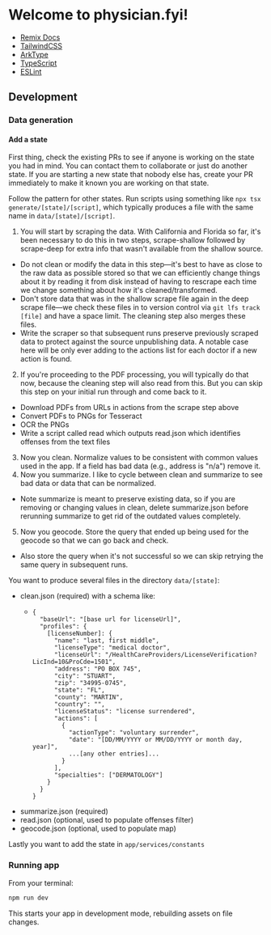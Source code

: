 # Welcome to physician.fyi!

- [Remix Docs](https://remix.run/docs)
- [TailwindCSS](https://tailwindcss.com/docs)
- [ArkType](https://arktype.io/docs/)
- [TypeScript](https://www.typescriptlang.org/docs/)
- [ESLint](https://eslint.org/docs/latest/)

## Development

### Data generation

#### Add a state

First thing, check the existing PRs to see if anyone is working on the state you had in mind. You can contact them to collaborate or just do another state. If you are starting a new state that nobody else has, create your PR immediately to make it known you are working on that state.

Follow the pattern for other states. Run scripts using something like `npx tsx generate/[state]/[script]`, which typically produces a file with the same name in `data/[state]/[script]`.

1. You will start by scraping the data. With California and Florida so far, it's been necessary to do this in two steps, scrape-shallow followed by scrape-deep for extra info that wasn't available from the shallow source.

- Do not clean or modify the data in this step—it's best to have as close to the raw data as possible stored so that we can efficiently change things about it by reading it from disk instead of having to rescrape each time we change something about how it's cleaned/transformed.
- Don't store data that was in the shallow scrape file again in the deep scrape file—we check these files in to version control via `git lfs track [file]` and have a space limit. The cleaning step also merges these files.
- Write the scraper so that subsequent runs preserve previously scraped data to protect against the source unpublishing data. A notable case here will be only ever adding to the actions list for each doctor if a new action is found.

2. If you're proceeding to the PDF processing, you will typically do that now, because the cleaning step will also read from this. But you can skip this step on your initial run through and come back to it.

- Download PDFs from URLs in actions from the scrape step above
- Convert PDFs to PNGs for Tesseract
- OCR the PNGs
- Write a script called read which outputs read.json which identifies offenses from the text files

3. Now you clean. Normalize values to be consistent with common values used in the app. If a field has bad data (e.g., address is "n/a") remove it.
4. Now you summarize. I like to cycle between clean and summarize to see bad data or data that can be normalized.

- Note summarize is meant to preserve existing data, so if you are removing or changing values in clean, delete summarize.json before rerunning summarize to get rid of the outdated values completely.

5. Now you geocode. Store the query that ended up being used for the geocode so that we can go back and check.

- Also store the query when it's not successful so we can skip retrying the same query in subsequent runs.

You want to produce several files in the directory `data/[state]`:

- clean.json (required) with a schema like:
  - ```
    {
      "baseUrl": "[base url for licenseUrl]",
      "profiles": {
        [licenseNumber]: {
          "name": "last, first middle",
          "licenseType": "medical doctor",
          "licenseUrl": "/HealthCareProviders/LicenseVerification?LicInd=10&ProCde=1501",
          "address": "PO BOX 745",
          "city": "STUART",
          "zip": "34995-0745",
          "state": "FL",
          "county": "MARTIN",
          "country": "",
          "licenseStatus": "license surrendered",
          "actions": [
            {
              "actionType": "voluntary surrender",
              "date": "[DD/MM/YYYY or MM/DD/YYYY or month day, year]",
              ...[any other entries]...
            }
          ],
          "specialties": ["DERMATOLOGY"]
        }
      }
    }
    ```
- summarize.json (required)
- read.json (optional, used to populate offenses filter)
- geocode.json (optional, used to populate map)

Lastly you want to add the state in `app/services/constants`

### Running app

From your terminal:

```sh
npm run dev
```

This starts your app in development mode, rebuilding assets on file changes.
